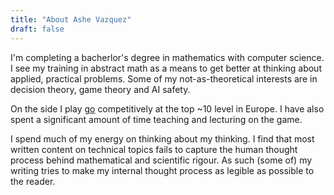 ```yaml
---
title: "About Ashe Vazquez"
draft: false
---
```


I'm completing a bacherlor's degree in mathematics with computer science. I see my training in abstract math as a means to get better at thinking about applied, practical problems. Some of my not-as-theoretical interests are in decision theory, game theory and AI safety.

On the side I play [go](https://en.wikipedia.org/wiki/Go_(game)) competitively at the top ~10 level in Europe. I have also spent a significant amount of time teaching and lecturing on the game. 

I spend much of my energy on thinking about my thinking. I find that most written content on technical topics fails to capture the human thought process behind mathematical and scientific rigour. As such (some of) my writing tries to make my internal thought process as legible as possible to the reader.